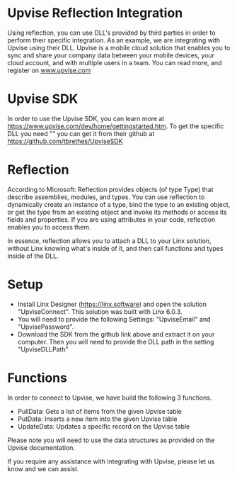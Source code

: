 # Upvise Reflection Integration
Using reflection, you can use DLL's provided by third parties in order to perform their specific integration. As an example, we are integrating with Upvise using their DLL. Upvise is a mobile cloud solution that enables you to sync and share your company data between your mobile devices, your cloud account, and with multiple users in a team. You can read more, and register on www.upvise.com

# Upvise SDK
In order to use the Upvise SDK, you can learn more at https://www.upvise.com/dev/home/gettingstarted.htm. To get the specific DLL you need "" you can get it from their github at https://github.com/tbrethes/UpviseSDK

# Reflection
According to Microsoft: Reflection provides objects (of type Type) that describe assemblies, modules, and types. You can use reflection to dynamically create an instance of a type, bind the type to an existing object, or get the type from an existing object and invoke its methods or access its fields and properties. If you are using attributes in your code, reflection enables you to access them.

In essence, reflection allows you to attach a DLL to your Linx solution, without Linx knowing what's inside of it, and then call functions and types inside of the DLL. 

# Setup

- Install Linx Designer (https://linx.software) and open the solution "UpviseConnect". This solution was built with Linx 6.0.3.
- You will need to provide the following Settings: "UpviseEmail" and "UpvisePassword".
- Download the SDK from the github link above and extract it on your computer. Then you will need to provide the DLL path in the setting "UpviseDLLPath"

# Functions

In order to connect to Upvise, we have build the following 3 functions.
- PullData: Gets a list of items from the given Upvise table
- PutData: Inserts a new item into the given Upvise table
- UpdateData: Updates a specific record on the Upvise table

Please note you will need to use the data structures as provided on the Upvise documentation.

If you require any assistance with integrating with Upvise, please let us know and we can assist.

